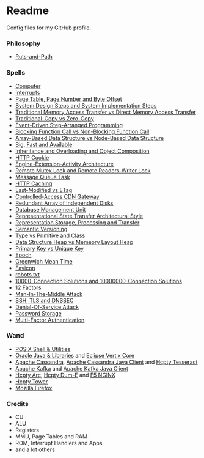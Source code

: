 # Readme
Config files for my GitHub profile.

### Philosophy
- [Ruts-and-Path](https://github.com/hcpty/ruts-and-path)

### Spells
- [Computer](https://github.com/hcpty/computer)
- [Interrupts](https://github.com/hcpty/interrupts)
- [Page Table, Page Number and Byte Offset](https://github.com/hcpty/page-table-page-number-and-byte-offset)
- [System Design Steps and System Implementation Steps](https://github.com/hcpty/system-design-steps-and-system-implementation-steps)
- [Traditional Memory Access Transfer vs Direct Memory Access Transfer](https://github.com/hcpty/traditional-memory-access-transfer-vs-direct-memory-access-transfer)
- [Traditional-Copy vs Zero-Copy](https://github.com/hcpty/traditional-copy-vs-zero-copy)
- [Event-Driven Step-Arranged Programming](https://github.com/hcpty/event-driven-step-arranged-programming)
- [Blocking Function Call vs Non-Blocking Function Call](https://github.com/hcpty/blocking-function-call-vs-non-blocking-function-call)
- [Array-Based Data Structure vs Node-Based Data Structure](https://github.com/hcpty/array-based-data-structure-vs-node-based-data-structure)
- [Big, Fast and Available](https://github.com/hcpty/big-fast-and-available)
- [Inheritance and Overloading and Object Composition](https://github.com/hcpty/inheritance-and-overloading-and-object-composition)
- [HTTP Cookie](https://github.com/hcpty/http-cookie)
- [Engine-Extension-Activity Architecture](https://github.com/hcpty/engine-extension-activity-architecture)
- [Remote Mutex Lock and Remote Readers-Writer Lock](https://github.com/hcpty/remote-mutex-lock-and-remote-readers-writer-lock)
- [Message Queue Task](https://github.com/hcpty/message-queue-task)
- [HTTP Caching](https://github.com/hcpty/HTTP-Caching)
- [Last-Modified vs ETag](https://github.com/hcpty/last-modified-vs-etag)
- [Controlled-Access CDN Gateway](https://github.com/hcpty/controlled-access-cdn-gateway)
- [Redundant Array of Independent Disks](https://github.com/hcpty/redundant-array-of-independent-disks)
- [Database Management Unit](https://github.com/hcpty/database-management-unit)
- [Representational State Transfer Architectural Style](https://github.com/hcpty/representational-state-transfer-architectural-style)
- [Representation Storage, Processing and Transfer](https://github.com/hcpty/representation-storage-processing-and-transfer)
- [Semantic Versioning](https://github.com/hcpty/semantic-versioning)
- [Type vs Primitive and Class](https://github.com/hcpty/type-vs-primitive-and-class)
- [Data Structure Heap vs Memeory Layout Heap](https://github.com/hcpty/data-structure-heap-vs-memory-layout-heap)
- [Primary Key vs Unique Key](https://github.com/hcpty/primary-key-vs-unique-key)
- [Epoch](https://github.com/hcpty/epoch)
- [Greenwich Mean Time](https://github.com/hcpty/greenwich-mean-time)
- [Favicon](https://github.com/hcpty/favicon)
- [robots.txt](https://github.com/hcpty/robots.txt)
- [10000-Connection Solutions and 10000000-Connection Solutions](https://github.com/hcpty/10000-connection-solutions-and-10000000-connection-solutions)
- [12 Factors](https://github.com/hcpty/12-factors)
- [Man-In-The-Middle Attack](https://github.com/hcpty/man-in-the-middle-attack)
- [SSH, TLS and DNSSEC](https://github.com/hcpty/ssh-tls-and-dnssec)
- [Denial-Of-Service Attack](https://github.com/hcpty/denial-of-service-attack)
- [Password Storage](https://github.com/hcpty/password-storage)
- [Multi-Factor Authentication](https://github.com/hcpty/multi-factor-authentication)

### Wand
- [POSIX Shell & Utilities](https://pubs.opengroup.org/onlinepubs/9799919799/)
- [Oracle Java & Libraries](https://docs.oracle.com/en/java/javase/) and [Eclipse Vert.x Core](https://github.com/eclipse-vertx/vert.x)
- [Apache Cassandra](https://cassandra.apache.org/), [Apache Cassandra Java Client](https://github.com/apache/cassandra-java-driver) and [Hcpty Tesseract](https://github.com/hcpty/tesseract)
- [Apache Kafka](https://kafka.apache.org/) and [Apache Kafka Java Client](https://kafka.apache.org/documentation.html#api)
- [Hcpty Arc](https://github.com/hcpty/arc), [Hcpty Dum-E](https://github.com/hcpty/dum-e) and [F5 NGINX](https://www.f5.com/products/nginx)
- [Hcpty Tower](https://github.com/hcpty/tower)
- [Mozilla Firefox](https://developer.mozilla.org/)

### Credits
- CU
- ALU
- Registers
- MMU, Page Tables and RAM
- ROM, Interrupt Handlers and Apps
- and a lot others
